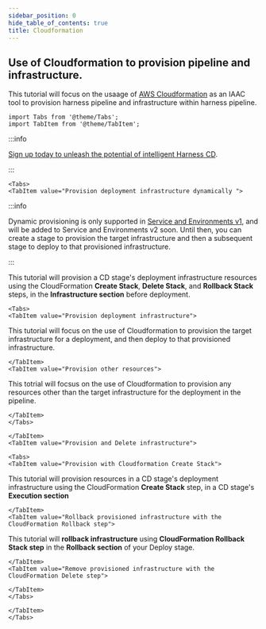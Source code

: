 ```yaml
---
sidebar_position: 0
hide_table_of_contents: true
title: Cloudformation 
---
```

## Use of Cloudformation to provision pipeline and infrastructure.

This tutorial will focus on the usaage of [AWS Cloudformation](https://aws.amazon.com/cloudformation/) as an IAAC tool to provision harness pipeline and infrastructure within harness pipeline. 

```mdx-code-block
import Tabs from '@theme/Tabs';
import TabItem from '@theme/TabItem';
```
:::info

[Sign up today to unleash the potential of intelligent Harness CD](https://app.harness.io/auth/#/signup/?module=cd&utm_source=website&utm_medium=harness-developer-hub&utm_campaign=cd-plg&utm_content=tutorials-cd-provision-cloudformation).

:::

```mdx-code-block
<Tabs>
<TabItem value="Provision deployment infrastructure dynamically ">
```
:::info

Dynamic provisioning is only supported in [Service and Environments v1](https://developer.harness.io/docs/continuous-delivery/get-started/upgrading/upgrade-cd-v2), and will be added to Service and Environments v2 soon. Until then, you can create a stage to provision the target infrastructure and then a subsequent stage to deploy to that provisioned infrastructure.

:::

This tutorial will provision a CD stage's deployment infrastructure resources using the CloudFormation **Create Stack**, **Delete Stack**, and **Rollback Stack** steps, in the **Infrastructure section** before deployment.

```mdx-code-block
<Tabs>
<TabItem value="Provision deployment infrastructure">
```
This tutorial will focus on the use of Cloudformation to provision the target infrastructure for a deployment, and then deploy to that provisioned infrastructure.

```mdx-code-block
</TabItem>
<TabItem value="Provision other resources">
```
This totrial will focsus on the use of Cloudformation to provision any resources other than the target infrastructure for the deployment in the pipeline. 

```mdx-code-block
</TabItem>
</Tabs>
```

```mdx-code-block
</TabItem>
<TabItem value="Provision and Delete infrastructure">
```

```mdx-code-block
<Tabs>
<TabItem value="Provision with Cloudformation Create Stack">
```
This tutorial will provision resources in a CD stage's deployment infrastructure using the CloudFormation **Create Stack** step, in a CD stage's **Execution section**

```mdx-code-block
</TabItem>
<TabItem value="Rollback provisioned infrastructure with the CloudFormation Rollback step">
```
This tutorial will **rollback infrastructure** using **CloudFormation Rollback Stack step** in the **Rollback section** of your Deploy stage.


```mdx-code-block
</TabItem>
<TabItem value="Remove provisioned infrastructure with the CloudFormation Delete step">
```

```mdx-code-block
</TabItem>
</Tabs>
```

```mdx-code-block
</TabItem>
</Tabs>
```